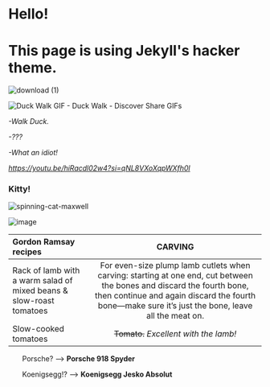 # Hello!
# This page is using Jekyll's hacker theme.


![download (1)](https://github.com/outmoded1PonGee0/outmoded1PonGee0.github.io/assets/150323782/42652986-2c2d-4094-9fdf-15d34b6e67c1)


![Duck Walk GIF - Duck Walk - Discover   Share GIFs](https://github.com/outmoded1PonGee0/outmoded1PonGee0.github.io/assets/150323782/09bf2fd5-85c8-4d8b-ba8e-afb8033add97)




*-Walk Duck.*

*-???*

*-What an idiot!*


*https://youtu.be/hiRacdl02w4?si=qNL8VXoXqpWXfh0l*




### Kitty!

![spinning-cat-maxwell](https://github.com/outmoded1PonGee0/outmoded1PonGee0.github.io/assets/150323782/4172ee6f-8b5c-4bd2-8429-8c231aed08a3)

![image](https://github.com/outmoded1PonGee0/outmoded1PonGee0.github.io/assets/150323782/05e73bde-46a1-41cd-956c-7d3e9efaccea)








| Gordon Ramsay recipes     | CARVING |
| :---| :----: |
| Rack of lamb with a warm salad of mixed beans & slow-roast tomatoes | For even-size plump lamb cutlets when carving: starting at one end, cut between the bones and discard the fourth bone, then continue and again discard the fourth bone—make sure it’s just the bone, leave all the meat on. |
| Slow-cooked tomatoes | ~~Tomato.~~ *Excellent with the lamb!*  |








&nbsp; &nbsp; &nbsp; &nbsp;Porsche? --> 
**Porsche 918 Spyder**


&nbsp; &nbsp; &nbsp; &nbsp;Koenigsegg!? --> 
 **Koenigsegg Jesko Absolut**
